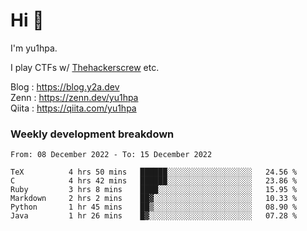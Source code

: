 # Hi 👋

I'm yu1hpa.

I play CTFs w/ [Thehackerscrew](https://www.thehackerscrew.team/) etc.

Blog : https://blog.y2a.dev  
Zenn : https://zenn.dev/yu1hpa  
Qiita : https://qiita.com/yu1hpa  

### Weekly development breakdown

<!--START_SECTION:waka-->

```text
From: 08 December 2022 - To: 15 December 2022

TeX          4 hrs 50 mins   ██████░░░░░░░░░░░░░░░░░░░   24.56 %
C            4 hrs 42 mins   ██████░░░░░░░░░░░░░░░░░░░   23.86 %
Ruby         3 hrs 8 mins    ████░░░░░░░░░░░░░░░░░░░░░   15.95 %
Markdown     2 hrs 2 mins    ██▓░░░░░░░░░░░░░░░░░░░░░░   10.33 %
Python       1 hr 45 mins    ██▒░░░░░░░░░░░░░░░░░░░░░░   08.90 %
Java         1 hr 26 mins    █▓░░░░░░░░░░░░░░░░░░░░░░░   07.28 %
```

<!--END_SECTION:waka-->

